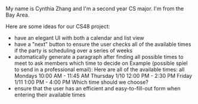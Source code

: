 My name is Cynthia Zhang and I'm a second year CS major. I'm from the Bay Area. 

Here are some ideas for our CS48 project:
* have an elegant UI with both a calendar and list view
* have a "next" button to ensure the user checks all of the available times if the party is scheduling over a series of weeks
* automatically generate a paragraph after finding all possible times to meet to ask members which time to decide on
    Example (possible spiel to send in a professional email): 
        Here are all of the available times:
            all Mondays 10:00 AM - 11:45 AM
            Thursday 1/10 12:00 PM - 2:30 PM
            Friday 1/11 1:00 PM - 4:00 PM
        Which time should we choose?
* ensure that the user has an efficient and easy-to-fill-out form when entering their available times